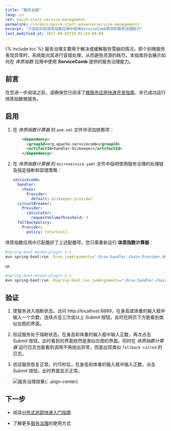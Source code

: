 ```yaml
---
title: "服务治理"
lang: cn
ref: quick-start-service-management
permalink: /cn/docs/quick-start-advance/service-management/
excerpt: "介绍如何在体质指数应用中使用ServiceComb提供的服务治理能力"
last_modified_at: 2017-09-03T10:01:43-04:00
---
```


{% include toc %}
服务治理主要用于解决或缓解服务雪崩的情况，即个别微服务表现异常时，系统能对其进行容错处理，从而避免资源的耗尽。本指南将会展示如何在 *体质指数* 应用中使用 **ServiceComb** 提供的服务治理能力。

## 前言

在您进一步阅读之前，请确保您已阅读了[微服务应用快速开发指南](/cn/docs/quick-start-bmi/)，并已成功运行体质指数微服务。

## 启用

1. 在 *体质指数计算器* 的 `pom.xml` 文件中添加依赖项：

   ```xml
       <dependency>
         <groupId>org.apache.servicecomb</groupId>
         <artifactId>handler-bizkeeper</artifactId>
       </dependency>
   ```

2. 在 *体质指数计算器* 的 `microservice.yaml` 文件中指明使用服务治理的处理链及指定熔断和容错策略：

   ```yaml
   servicecomb:
     handler:
       chain:
         Provider:
           default: bizkeeper-provider
     circuitBreaker:
       Provider:
         calculator:
           requestVolumeThreshold: 3
     fallbackpolicy:
       Provider:
         policy: returnnull
   ```

体质指数应用中已配置好了上述配置项，您只需重新运行 **体质指数计算器**：

```bash
#spring-boot-maven-plugin 1.x
mvn spring-boot:run -Drun.jvmArguments="-Dcse.handler.chain.Provider.default=bizkeeper-provider -Dcse.circuitBreaker.Provider.calculator.requestVolumeThreshold=3 -Dcse.fallbackpolicy.Provider.policy=returnnull"
```
or
```bash
#spring-boot-maven-plugin 2.x
mvn spring-boot:run -Dspring-boot.run.jvmArguments="-Dcse.handler.chain.Provider.default=bizkeeper-provider -Dcse.circuitBreaker.Provider.calculator.requestVolumeThreshold=3 -Dcse.fallbackpolicy.Provider.policy=returnnull"
```

## 验证

1. 使服务进入熔断状态。访问 <a>http://localhost:8889</a>，在身高或体重的输入框中输入一个负数，连续点击三次或以上 *Submit* 按钮，此时在网页下方能看到类似左图的界面。

2. 验证服务处于熔断状态。在身高和体重的输入框中输入正数，再次点击 *Submit* 按钮，此时看到的界面依然是类似左图的界面。同时在 *体质指数计算器* 运行日志也能看到调用不再抛出异常，而是出现类似 `fallback called` 的日志。

3. 验证服务恢复正常。约15秒后，在身高和体重的输入框中输入正数，点击 *Submit* 按钮，此时界面显示正常。

   ![服务治理效果](/assets/images/service-management-result.png){: .align-center}

## 下一步

* 阅读[分布式追踪快速入门指南](/cn/docs/quick-start-advance/distributed-tracing/)

* 了解更多[服务治理](/cn/users/service-configurations/)的使用方式
